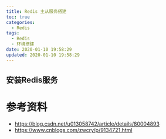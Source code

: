 ```yaml
---
title: Redis 主从服务搭建
toc: true
categories:
  - Redis
tags:
  - Redis
  - 环境搭建
date: 2020-01-10 19:58:29
updated: 2020-01-10 19:58:29
---
```

## 安装Redis服务

# 参考资料
- https://blog.csdn.net/u013058742/article/details/80004893 
- https://www.cnblogs.com/zwcry/p/9134721.html
